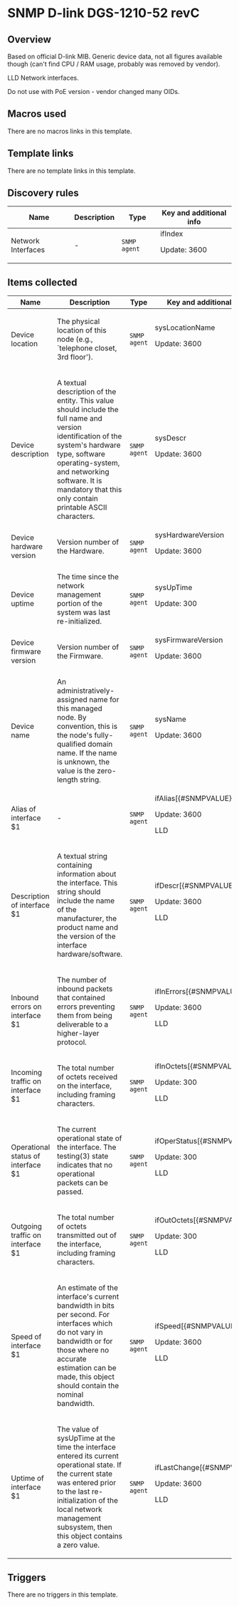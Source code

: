 # SNMP D-link DGS-1210-52 revC

## Overview

Based on official D-link MIB. Generic device data, not all figures available though (can't find CPU / RAM usage, probably was removed by vendor).


LLD Network interfaces.


Do not use with PoE version - vendor changed many OIDs.



## Macros used

There are no macros links in this template.

## Template links

There are no template links in this template.

## Discovery rules

|Name|Description|Type|Key and additional info|
|----|-----------|----|----|
|Network Interfaces|<p>-</p>|`SNMP agent`|ifIndex<p>Update: 3600</p>|
## Items collected

|Name|Description|Type|Key and additional info|
|----|-----------|----|----|
|Device location|<p>The physical location of this node (e.g., `telephone closet, 3rd floor').</p>|`SNMP agent`|sysLocationName<p>Update: 3600</p>|
|Device description|<p>A textual description of the entity. This value should include the full name and version identification of the system's hardware type, software operating-system, and networking software. It is mandatory that this only contain printable ASCII characters.</p>|`SNMP agent`|sysDescr<p>Update: 3600</p>|
|Device hardware version|<p>Version number of the Hardware.</p>|`SNMP agent`|sysHardwareVersion<p>Update: 3600</p>|
|Device uptime|<p>The time since the network management portion of the system was last re-initialized.</p>|`SNMP agent`|sysUpTime<p>Update: 300</p>|
|Device firmware version|<p>Version number of the Firmware.</p>|`SNMP agent`|sysFirmwareVersion<p>Update: 3600</p>|
|Device name|<p>An administratively-assigned name for this managed node. By convention, this is the node's fully-qualified domain name. If the name is unknown, the value is the zero-length string.</p>|`SNMP agent`|sysName<p>Update: 3600</p>|
|Alias of interface $1|<p>-</p>|`SNMP agent`|ifAlias[{#SNMPVALUE}]<p>Update: 3600</p><p>LLD</p>|
|Description of interface $1|<p>A textual string containing information about the interface. This string should include the name of the manufacturer, the product name and the version of the interface hardware/software.</p>|`SNMP agent`|ifDescr[{#SNMPVALUE}]<p>Update: 3600</p><p>LLD</p>|
|Inbound errors on interface $1|<p>The number of inbound packets that contained errors preventing them from being deliverable to a higher-layer protocol.</p>|`SNMP agent`|ifInErrors[{#SNMPVALUE}]<p>Update: 3600</p><p>LLD</p>|
|Incoming traffic on interface $1|<p>The total number of octets received on the interface, including framing characters.</p>|`SNMP agent`|ifInOctets[{#SNMPVALUE}]<p>Update: 300</p><p>LLD</p>|
|Operational status of interface $1|<p>The current operational state of the interface. The testing(3) state indicates that no operational packets can be passed.</p>|`SNMP agent`|ifOperStatus[{#SNMPVALUE}]<p>Update: 300</p><p>LLD</p>|
|Outgoing traffic on interface $1|<p>The total number of octets transmitted out of the interface, including framing characters.</p>|`SNMP agent`|ifOutOctets[{#SNMPVALUE}]<p>Update: 300</p><p>LLD</p>|
|Speed of interface $1|<p>An estimate of the interface's current bandwidth in bits per second. For interfaces which do not vary in bandwidth or for those where no accurate estimation can be made, this object should contain the nominal bandwidth.</p>|`SNMP agent`|ifSpeed[{#SNMPVALUE}]<p>Update: 3600</p><p>LLD</p>|
|Uptime of interface $1|<p>The value of sysUpTime at the time the interface entered its current operational state. If the current state was entered prior to the last re-initialization of the local network management subsystem, then this object contains a zero value.</p>|`SNMP agent`|ifLastChange[{#SNMPVALUE}]<p>Update: 3600</p><p>LLD</p>|
## Triggers

There are no triggers in this template.

